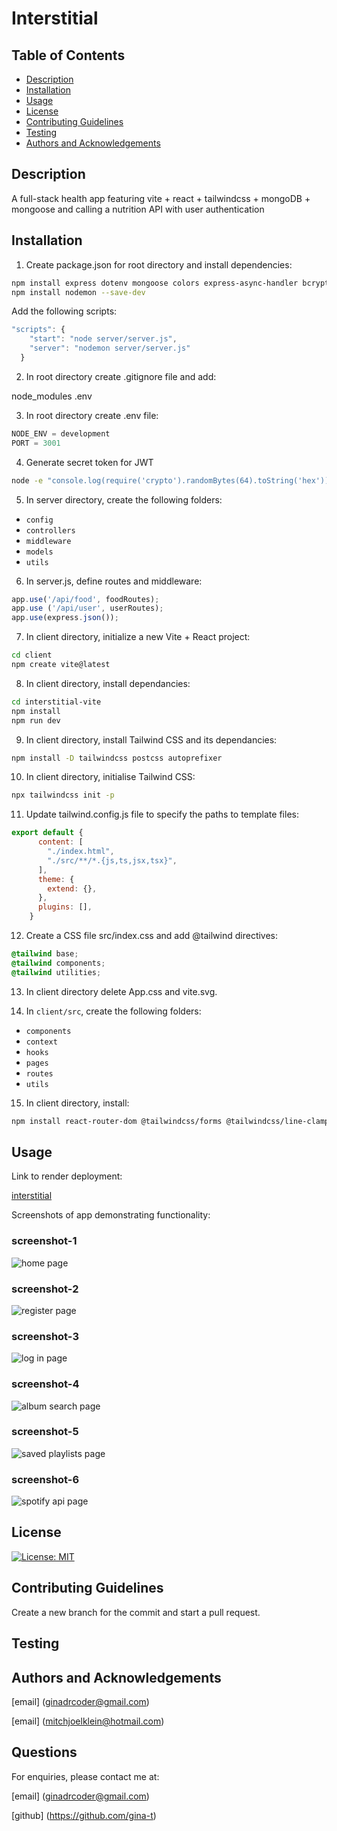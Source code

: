 # Interstitial

## Table of Contents

- [Description](#description)
- [Installation](#installation)
- [Usage](#usage)
- [License](#license)
- [Contributing Guidelines](#contributing-guidelines)
- [Testing](#testing)
- [Authors and Acknowledgements](#authors-and-acknowledgements)

## Description

A full-stack health app featuring vite + react + tailwindcss + mongoDB + mongoose and calling a nutrition API with user authentication

## Installation

1. Create package.json for root directory and install dependencies:

```zsh
npm install express dotenv mongoose colors express-async-handler bcryptjs jsonwebtoken
npm install nodemon --save-dev
```
Add the following scripts:

```javascript
"scripts": {
    "start": "node server/server.js",
    "server": "nodemon server/server.js"
  }
```

2. In root directory create .gitignore file and add:

node_modules
.env

3. In root directory create .env file:

```javascript
NODE_ENV = development
PORT = 3001
```

4. Generate secret token for JWT

```zsh
node -e "console.log(require('crypto').randomBytes(64).toString('hex'))"
```
5. In server directory, create the following folders:
- `config`
- `controllers`
- `middleware`
- `models`
- `utils`

6. In server.js, define routes and middleware:

```javascript
app.use('/api/food', foodRoutes);
app.use ('/api/user', userRoutes);
app.use(express.json());
```

7. In client directory, initialize a new Vite + React project:

```zsh
cd client
npm create vite@latest
```
8. In client directory, install dependancies:

```zsh
cd interstitial-vite
npm install
npm run dev
```

9. In client directory, install Tailwind CSS and its dependancies:

```zsh
npm install -D tailwindcss postcss autoprefixer
```
10. In client directory, initialise Tailwind CSS:

```zsh
npx tailwindcss init -p
```
11. Update tailwind.config.js file to specify the paths to template files:

```javascript
export default {
      content: [
        "./index.html",
        "./src/**/*.{js,ts,jsx,tsx}",
      ],
      theme: {
        extend: {},
      },
      plugins: [],
    }
```

12. Create a CSS file src/index.css and add @tailwind directives:

```css
@tailwind base;
@tailwind components;
@tailwind utilities;
```
13. In client directory delete App.css and vite.svg.

14. In `client/src`, create the following folders:
- `components` 
- `context`
- `hooks`
- `pages`
- `routes`
- `utils` 

15. In client directory, install:

```zsh
npm install react-router-dom @tailwindcss/forms @tailwindcss/line-clamp
```


## Usage

Link to render deployment:

[interstitial](https://interstitial.onrender.com/)

Screenshots of app demonstrating functionality:

### screenshot-1

![home page](./client/src/assets/screenshot-1.png)

### screenshot-2

![register page](./client/src/assets/screenshot-2.png)

### screenshot-3

![log in page](./client/src/assets/screenshot-3.png)

### screenshot-4

![album search page](./client/src/assets/screenshot-4.png)

### screenshot-5

![saved playlists page](./client/src/assets/screenshot-5.png)

### screenshot-6

![spotify api page](./client/src/assets/screenshot-6.png)


## License

[![License: MIT](https://img.shields.io/badge/License-MIT-yellow.svg)](https://opensource.org/licenses/MIT)

## Contributing Guidelines

Create a new branch for the commit and start a pull request.

## Testing

## Authors and Acknowledgements

[email] (ginadrcoder@gmail.com)

[email] (mitchjoelklein@hotmail.com)

## Questions

For enquiries, please contact me at:

[email] (ginadrcoder@gmail.com)

[github] (https://github.com/gina-t)
